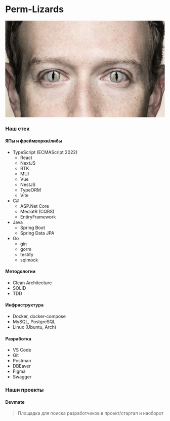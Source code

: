 # Perm-Lizards

![Perm-Lizards](https://github.com/Perm-Lizards/.github/blob/main/logo.jpg?raw=true)

### Наш стек
#### ЯПы и фреймворки/либы
- TypeScript (ECMAScript 2022)
  - React 
  - NextJS
  - RTK
  - MUI
  - Vue
  - NestJS
  - TypeORM
  - Vite
- C#
  - ASP.Net Core
  - MediatR (CQRS)
  - EntiryFramework
- Java
  - Spring Boot
  - Spring Data JPA
- Go
  - gin
  - gorm
  - testify
  - sqlmock
 
#### Методологии
- Clean Architecture
- SOLID
- TDD

#### Инфраструктура
- Docker, docker-compose
- MySQL, PostgreSQL
- Linux (Ubuntu, Arch)

#### Разработка
- VS Code
- Git
- Postman
- DBEaver
- Figma
- Swagger

### Наши проекты
#### Devmate
> Площадка для поиска разработчиков в проект/стартап и наоборот
